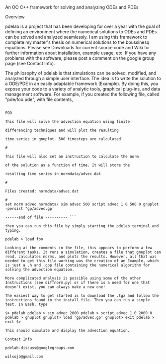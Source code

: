 

An OO C++ framework for solving and analyzing ODEs and PDEs

Overview

pdelab is a project that has been developing for over a year with the goal of defining an environment where the numerical solutions to ODEs and PDEs can be solved and analyzed seamlessly. I am using this framework to complete my master's thesis on numerical solutions to the boussinesq equations. Please see Downloads for current source code and Wiki for further information about installation, example usage, etc. If you have any problems with the software, please post a comment on the google group page (see Contact Info).

The philosophy of pdelab is that simulations can be solved, modified, and analyzed through a simple user interface. The idea is to write the solution to a ODE/PDE in an easily adaptable framework (Example). By doing this, you expose your code to a variety of analytic tools, graphical plug-ins, and data management software. For example, if you created the following file, called "pde/foo.pde", with file contents,

``` ----- beginning of file --------

FOO

This file will solve the advection equation using finite

differencing techniques and will plot the resulting

time series in gnuplot. 500 timesteps are calculated.

#

This file will also set an instruction to calculate the norm

of the solution as a function of time. It will store the

resulting time series in normdata/advec.dat

#

Files created: normdata/advec.dat

#
set norm advec normdata/ sim advec 500 script advec 1 0 500 0 gnuplot -persist "gp/advec.gp'

------end of file ---------- ```

then you can run this file by simply starting the pdelab terminal and typing,

pdelab > load foo

Looking at the comments in the file, this appears to perform a few different tasks. It runs a simulation, creates a file that gnuplot can read, calculates norms, and plots the results. However, all that was needed to get this file working was the creation of an Example, which is just a .h and .cpp file containing the numerical algorithm for solving the advection equation.

More complicated analysis is possible using some of the other Instructions (see diffnorm.py) or if there is a need for one that doesn't exist, you can always make a new one!

The easiest way to get started is to download the .tgz and follow the instructions found in the install file. Then you can run a simple test. In Bash, type

$> pdelab pdelab > sim advec 2000 pdelab > script advec 1 0 2000 0 pdelab > gnuplot gnuplot> load 'gp/advec.gp' gnuplot> exit pdelab > exit $>

This should simulate and display the advection equation.

Contact Info

pdelab-discuss@googlegroups.com

wilsojb@gmail.com
